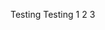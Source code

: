 <!DOCTYPE html>
<html>

<head>
<link href="funstuff.css" type="text/css" rel = "stylesheet" />
<title> PWNAGE </title>

</head>

<body>
<p> Testing Testing 1 2 3 </p>
</body>







</html>
